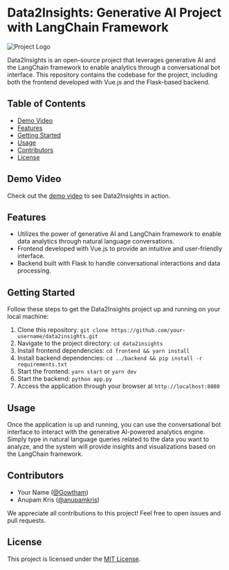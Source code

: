 # Data2Insights: Generative AI Project with LangChain Framework

![Project Logo](https://cdn.sanity.io/images/vr8gru94/production/927ca8cc5d92ee75f36d7eb4bef4685c4e3118e5-2880x1370.png)

Data2Insights is an open-source project that leverages generative AI and the LangChain framework to enable analytics through a conversational bot interface. This repository contains the codebase for the project, including both the frontend developed with Vue.js and the Flask-based backend.

## Table of Contents

- [Demo Video](#demo-video)
- [Features](#features)
- [Getting Started](#getting-started)
- [Usage](#usage)
- [Contributors](#contributors)
- [License](#license)

## Demo Video

Check out the [demo video](https://youtu.be/KQ5k62DlOHA) to see Data2Insights in action.

## Features

- Utilizes the power of generative AI and LangChain framework to enable data analytics through natural language conversations.
- Frontend developed with Vue.js to provide an intuitive and user-friendly interface.
- Backend built with Flask to handle conversational interactions and data processing.

## Getting Started

Follow these steps to get the Data2Insights project up and running on your local machine:

1. Clone this repository: `git clone https://github.com/your-username/data2insights.git`
2. Navigate to the project directory: `cd data2insights`
3. Install frontend dependencies: `cd frontend && yarn install` 
4. Install backend dependencies: `cd ../backend && pip install -r requirements.txt`
5. Start the frontend: `yarn start` or `yarn dev`
6. Start the backend: `python app.py`
7. Access the application through your browser at `http://localhost:8080`

## Usage

Once the application is up and running, you can use the conversational bot interface to interact with the generative AI-powered analytics engine. Simply type in natural language queries related to the data you want to analyze, and the system will provide insights and visualizations based on the LangChain framework.

## Contributors

- Your Name ([@Gowtham](https://github.com/gowtham-source))
- Anupam Kris ([@anupamkris](https://github.com/anupamkris))

We appreciate all contributions to this project! Feel free to open issues and pull requests.

## License

This project is licensed under the [MIT License](LICENSE).
